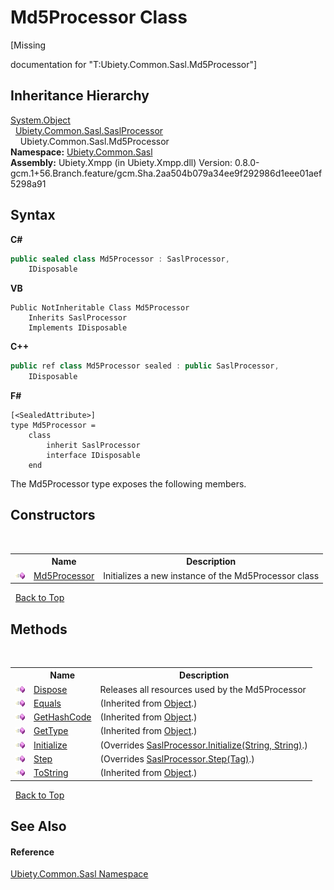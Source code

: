 # Md5Processor Class
 

\[Missing <summary> documentation for "T:Ubiety.Common.Sasl.Md5Processor"\]


## Inheritance Hierarchy
<a href="http://msdn2.microsoft.com/en-us/library/e5kfa45b" target="_blank">System.Object</a><br />&nbsp;&nbsp;<a href="404d8bfd-4c20-8577-d111-2d3d0e27f300">Ubiety.Common.Sasl.SaslProcessor</a><br />&nbsp;&nbsp;&nbsp;&nbsp;Ubiety.Common.Sasl.Md5Processor<br />
**Namespace:**&nbsp;<a href="cd4c5a69-1ab4-14a6-950f-4a758c4f8386">Ubiety.Common.Sasl</a><br />**Assembly:**&nbsp;Ubiety.Xmpp (in Ubiety.Xmpp.dll) Version: 0.8.0-gcm.1+56.Branch.feature/gcm.Sha.2aa504b079a34ee9f292986d1eee01aef5298a91

## Syntax

**C#**<br />
``` C#
public sealed class Md5Processor : SaslProcessor, 
	IDisposable
```

**VB**<br />
``` VB
Public NotInheritable Class Md5Processor
	Inherits SaslProcessor
	Implements IDisposable
```

**C++**<br />
``` C++
public ref class Md5Processor sealed : public SaslProcessor, 
	IDisposable
```

**F#**<br />
``` F#
[<SealedAttribute>]
type Md5Processor =  
    class
        inherit SaslProcessor
        interface IDisposable
    end
```

The Md5Processor type exposes the following members.


## Constructors
&nbsp;<table><tr><th></th><th>Name</th><th>Description</th></tr><tr><td>![Public method](media/pubmethod.gif "Public method")</td><td><a href="667cc5c9-cd90-6bd9-6500-f87101811ae9">Md5Processor</a></td><td>
Initializes a new instance of the Md5Processor class</td></tr></table>&nbsp;
<a href="#md5processor-class">Back to Top</a>

## Methods
&nbsp;<table><tr><th></th><th>Name</th><th>Description</th></tr><tr><td>![Public method](media/pubmethod.gif "Public method")</td><td><a href="2f55d82e-29be-4997-cf8f-0a8116043bf9">Dispose</a></td><td>
Releases all resources used by the Md5Processor</td></tr><tr><td>![Public method](media/pubmethod.gif "Public method")</td><td><a href="http://msdn2.microsoft.com/en-us/library/bsc2ak47" target="_blank">Equals</a></td><td> (Inherited from <a href="http://msdn2.microsoft.com/en-us/library/e5kfa45b" target="_blank">Object</a>.)</td></tr><tr><td>![Public method](media/pubmethod.gif "Public method")</td><td><a href="http://msdn2.microsoft.com/en-us/library/zdee4b3y" target="_blank">GetHashCode</a></td><td> (Inherited from <a href="http://msdn2.microsoft.com/en-us/library/e5kfa45b" target="_blank">Object</a>.)</td></tr><tr><td>![Public method](media/pubmethod.gif "Public method")</td><td><a href="http://msdn2.microsoft.com/en-us/library/dfwy45w9" target="_blank">GetType</a></td><td> (Inherited from <a href="http://msdn2.microsoft.com/en-us/library/e5kfa45b" target="_blank">Object</a>.)</td></tr><tr><td>![Public method](media/pubmethod.gif "Public method")</td><td><a href="5565dbda-81da-3b11-6856-f2de23c10dcf">Initialize</a></td><td> (Overrides <a href="a37ca787-fa87-20b8-1ef1-4e7c26784e2f">SaslProcessor.Initialize(String, String)</a>.)</td></tr><tr><td>![Public method](media/pubmethod.gif "Public method")</td><td><a href="5519e141-714e-b562-a0f7-600dc0596aa9">Step</a></td><td> (Overrides <a href="aaddc82c-ba0e-2f14-ce9d-7fb8c63bbd51">SaslProcessor.Step(Tag)</a>.)</td></tr><tr><td>![Public method](media/pubmethod.gif "Public method")</td><td><a href="http://msdn2.microsoft.com/en-us/library/7bxwbwt2" target="_blank">ToString</a></td><td> (Inherited from <a href="http://msdn2.microsoft.com/en-us/library/e5kfa45b" target="_blank">Object</a>.)</td></tr></table>&nbsp;
<a href="#md5processor-class">Back to Top</a>

## See Also


#### Reference
<a href="cd4c5a69-1ab4-14a6-950f-4a758c4f8386">Ubiety.Common.Sasl Namespace</a><br />